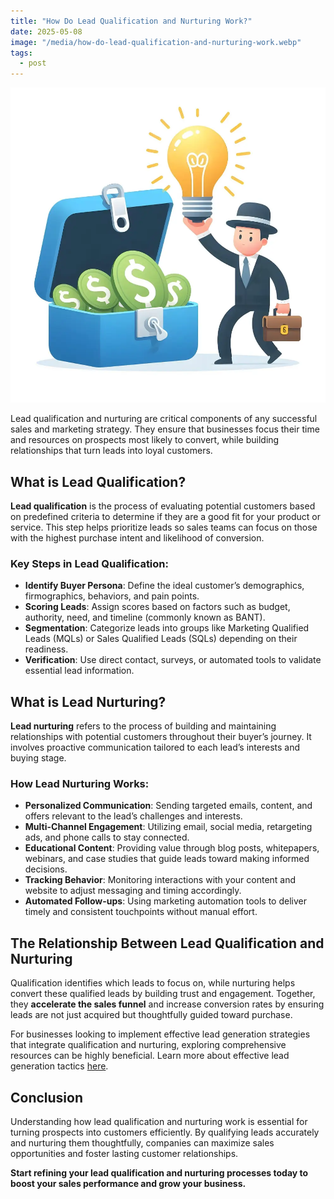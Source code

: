 ```yaml
---
title: "How Do Lead Qualification and Nurturing Work?"
date: 2025-05-08
image: "/media/how-do-lead-qualification-and-nurturing-work.webp"
tags:
  - post
---
```


![How Do Lead Qualification and Nurturing Work?](/media/how-do-lead-qualification-and-nurturing-work.webp)

Lead qualification and nurturing are critical components of any successful sales and marketing strategy. They ensure that businesses focus their time and resources on prospects most likely to convert, while building relationships that turn leads into loyal customers.

## What is Lead Qualification?

**Lead qualification** is the process of evaluating potential customers based on predefined criteria to determine if they are a good fit for your product or service. This step helps prioritize leads so sales teams can focus on those with the highest purchase intent and likelihood of conversion.

### Key Steps in Lead Qualification:
- **Identify Buyer Persona**: Define the ideal customer’s demographics, firmographics, behaviors, and pain points.
- **Scoring Leads**: Assign scores based on factors such as budget, authority, need, and timeline (commonly known as BANT).
- **Segmentation**: Categorize leads into groups like Marketing Qualified Leads (MQLs) or Sales Qualified Leads (SQLs) depending on their readiness.
- **Verification**: Use direct contact, surveys, or automated tools to validate essential lead information.

## What is Lead Nurturing?

**Lead nurturing** refers to the process of building and maintaining relationships with potential customers throughout their buyer’s journey. It involves proactive communication tailored to each lead’s interests and buying stage.

### How Lead Nurturing Works:
- **Personalized Communication**: Sending targeted emails, content, and offers relevant to the lead’s challenges and interests.
- **Multi-Channel Engagement**: Utilizing email, social media, retargeting ads, and phone calls to stay connected.
- **Educational Content**: Providing value through blog posts, whitepapers, webinars, and case studies that guide leads toward making informed decisions.
- **Tracking Behavior**: Monitoring interactions with your content and website to adjust messaging and timing accordingly.
- **Automated Follow-ups**: Using marketing automation tools to deliver timely and consistent touchpoints without manual effort.

## The Relationship Between Lead Qualification and Nurturing

Qualification identifies which leads to focus on, while nurturing helps convert these qualified leads by building trust and engagement. Together, they **accelerate the sales funnel** and increase conversion rates by ensuring leads are not just acquired but thoughtfully guided toward purchase.

For businesses looking to implement effective lead generation strategies that integrate qualification and nurturing, exploring comprehensive resources can be highly beneficial. Learn more about effective lead generation tactics [here](https://leadcraftr.com/posts/lead-generation/).

## Conclusion

Understanding how lead qualification and nurturing work is essential for turning prospects into customers efficiently. By qualifying leads accurately and nurturing them thoughtfully, companies can maximize sales opportunities and foster lasting customer relationships.

**Start refining your lead qualification and nurturing processes today to boost your sales performance and grow your business.**
